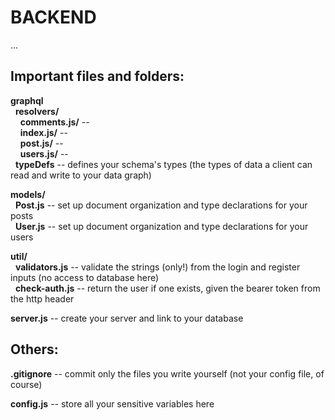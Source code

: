 # BACKEND

...


## Important files and folders:

**graphql**\
&nbsp; **resolvers/**\
&nbsp; &nbsp; **comments.js/** -- \
&nbsp; &nbsp; **index.js/** -- \
&nbsp; &nbsp; **post.js/** -- \
&nbsp; &nbsp; **users.js/** -- \
&nbsp; **typeDefs** -- defines your schema's types (the types of data a client can read and write to your data graph)

**models/**\
&nbsp; **Post.js** -- set up document organization and type declarations for your posts\
&nbsp; **User.js** -- set up document organization and type declarations for your users

**util/**\
&nbsp; **validators.js** -- validate the strings (only!) from the login and register inputs (no access to database here)\
&nbsp; **check-auth.js** -- return the user if one exists, given the bearer token from the http header

**server.js** -- create your server and link to your database


## Others:

**.gitignore** -- commit only the files you write yourself (not your config file, of course)

**config.js** -- store all your sensitive variables here